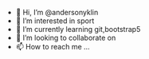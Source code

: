 - 👋 Hi, I’m @andersonyklin
- 👀 I’m interested in sport
- 🌱 I’m currently learning git,bootstrap5
- 💞️ I’m looking to collaborate on 
- 📫 How to reach me ...

<!---
andersonyklin/andersonyklin is a ✨ special ✨ repository because its `README.md` (this file) appears on your GitHub profile.
You can click the Preview link to take a look at your changes.
--->
